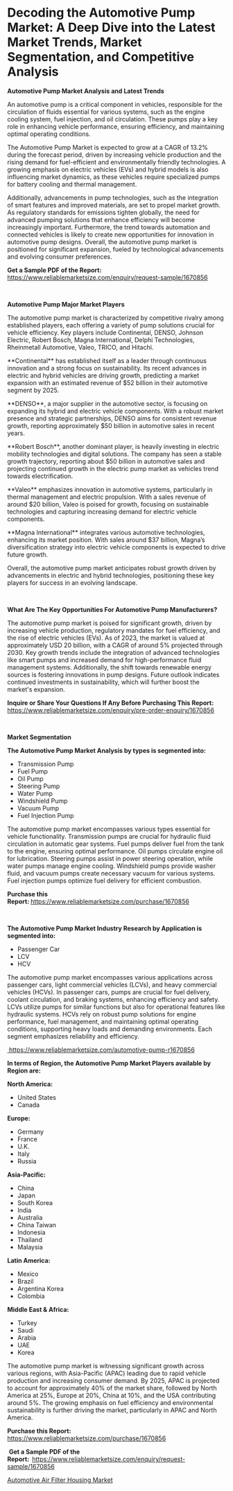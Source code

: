 <p><h1>Decoding the Automotive Pump Market: A Deep Dive into the Latest Market Trends, Market Segmentation, and Competitive Analysis</h1></p><p><strong>Automotive Pump Market Analysis and Latest Trends</strong></p>
<p><p>An automotive pump is a critical component in vehicles, responsible for the circulation of fluids essential for various systems, such as the engine cooling system, fuel injection, and oil circulation. These pumps play a key role in enhancing vehicle performance, ensuring efficiency, and maintaining optimal operating conditions.</p><p>The Automotive Pump Market is expected to grow at a CAGR of 13.2% during the forecast period, driven by increasing vehicle production and the rising demand for fuel-efficient and environmentally friendly technologies. A growing emphasis on electric vehicles (EVs) and hybrid models is also influencing market dynamics, as these vehicles require specialized pumps for battery cooling and thermal management.</p><p>Additionally, advancements in pump technologies, such as the integration of smart features and improved materials, are set to propel market growth. As regulatory standards for emissions tighten globally, the need for advanced pumping solutions that enhance efficiency will become increasingly important. Furthermore, the trend towards automation and connected vehicles is likely to create new opportunities for innovation in automotive pump designs. Overall, the automotive pump market is positioned for significant expansion, fueled by technological advancements and evolving consumer preferences.</p></p>
<p><strong>Get a Sample PDF of the Report:&nbsp;</strong> <a href="https://www.reliablemarketsize.com/enquiry/request-sample/1670856?utm_campaign=3348&utm_medium=2&utm_source=Github&utm_content=ia&utm_term=25032025&utm_id=automotive-pump">https://www.reliablemarketsize.com/enquiry/request-sample/1670856</a></p>
<p>&nbsp;</p>
<p><strong>Automotive Pump Major Market Players</strong></p>
<p><p>The automotive pump market is characterized by competitive rivalry among established players, each offering a variety of pump solutions crucial for vehicle efficiency. Key players include Continental, DENSO, Johnson Electric, Robert Bosch, Magna International, Delphi Technologies, Rheinmetall Automotive, Valeo, TRICO, and Hitachi.</p><p>**Continental** has established itself as a leader through continuous innovation and a strong focus on sustainability. Its recent advances in electric and hybrid vehicles are driving growth, predicting a market expansion with an estimated revenue of $52 billion in their automotive segment by 2025.</p><p>**DENSO**, a major supplier in the automotive sector, is focusing on expanding its hybrid and electric vehicle components. With a robust market presence and strategic partnerships, DENSO aims for consistent revenue growth, reporting approximately $50 billion in automotive sales in recent years.</p><p>**Robert Bosch**, another dominant player, is heavily investing in electric mobility technologies and digital solutions. The company has seen a stable growth trajectory, reporting about $50 billion in automotive sales and projecting continued growth in the electric pump market as vehicles trend towards electrification.</p><p>**Valeo** emphasizes innovation in automotive systems, particularly in thermal management and electric propulsion. With a sales revenue of around $20 billion, Valeo is poised for growth, focusing on sustainable technologies and capturing increasing demand for electric vehicle components.</p><p>**Magna International** integrates various automotive technologies, enhancing its market position. With sales around $37 billion, Magna’s diversification strategy into electric vehicle components is expected to drive future growth.</p><p>Overall, the automotive pump market anticipates robust growth driven by advancements in electric and hybrid technologies, positioning these key players for success in an evolving landscape.</p></p>
<p>&nbsp;</p>
<p><strong>What Are The Key Opportunities For Automotive Pump Manufacturers?</strong></p>
<p><p>The automotive pump market is poised for significant growth, driven by increasing vehicle production, regulatory mandates for fuel efficiency, and the rise of electric vehicles (EVs). As of 2023, the market is valued at approximately USD 20 billion, with a CAGR of around 5% projected through 2030. Key growth trends include the integration of advanced technologies like smart pumps and increased demand for high-performance fluid management systems. Additionally, the shift towards renewable energy sources is fostering innovations in pump designs. Future outlook indicates continued investments in sustainability, which will further boost the market's expansion.</p></p>
<p><strong>Inquire or Share Your Questions If Any Before Purchasing This Report:</strong> <a href="https://www.reliablemarketsize.com/enquiry/pre-order-enquiry/1670856?utm_campaign=3348&utm_medium=2&utm_source=Github&utm_content=ia&utm_term=25032025&utm_id=automotive-pump">https://www.reliablemarketsize.com/enquiry/pre-order-enquiry/1670856</a></p>
<p>&nbsp;</p>
<p><strong>Market Segmentation</strong></p>
<p><strong>The Automotive Pump Market Analysis by types is segmented into:</strong></p>
<p><ul><li>Transmission Pump</li><li>Fuel Pump</li><li>Oil Pump</li><li>Steering Pump</li><li>Water Pump</li><li>Windshield Pump</li><li>Vacuum Pump</li><li>Fuel Injection Pump</li></ul></p>
<p><p>The automotive pump market encompasses various types essential for vehicle functionality. Transmission pumps are crucial for hydraulic fluid circulation in automatic gear systems. Fuel pumps deliver fuel from the tank to the engine, ensuring optimal performance. Oil pumps circulate engine oil for lubrication. Steering pumps assist in power steering operation, while water pumps manage engine cooling. Windshield pumps provide washer fluid, and vacuum pumps create necessary vacuum for various systems. Fuel injection pumps optimize fuel delivery for efficient combustion.</p></p>
<p><strong>Purchase this Report:&nbsp;</strong><a href="https://www.reliablemarketsize.com/purchase/1670856?utm_campaign=3348&utm_medium=2&utm_source=Github&utm_content=ia&utm_term=25032025&utm_id=automotive-pump">https://www.reliablemarketsize.com/purchase/1670856</a></p>
<p>&nbsp;</p>
<p><strong>The Automotive Pump Market Industry Research by Application is segmented into:</strong></p>
<p><ul><li>Passenger Car</li><li>LCV</li><li>HCV</li></ul></p>
<p><p>The automotive pump market encompasses various applications across passenger cars, light commercial vehicles (LCVs), and heavy commercial vehicles (HCVs). In passenger cars, pumps are crucial for fuel delivery, coolant circulation, and braking systems, enhancing efficiency and safety. LCVs utilize pumps for similar functions but also for operational features like hydraulic systems. HCVs rely on robust pump solutions for engine performance, fuel management, and maintaining optimal operating conditions, supporting heavy loads and demanding environments. Each segment emphasizes reliability and efficiency.</p></p>
<p><a href="https://www.reliablemarketsize.com/automotive-pump-r1670856?utm_campaign=3348&utm_medium=2&utm_source=Github&utm_content=ia&utm_term=25032025&utm_id=automotive-pump">&nbsp;https://www.reliablemarketsize.com/automotive-pump-r1670856</a></p>
<p><strong>In terms of Region, the Automotive Pump Market Players available by Region are:</strong></p>
<p>
    <p> <strong> North America: </strong>
        <ul>
            <li>United States</li>
            <li>Canada</li>
        </ul>
        </p> 
    <p> <strong> Europe: </strong>
        <ul>
            <li>Germany</li>
            <li>France</li>
            <li>U.K.</li>
            <li>Italy</li>
            <li>Russia</li>
        </ul>
        </p> 
    <p> <strong> Asia-Pacific: </strong>
        <ul>
            <li>China</li>
            <li>Japan</li>
            <li>South Korea</li>
            <li>India</li>
            <li>Australia</li>
            <li>China Taiwan</li>
            <li>Indonesia</li>
            <li>Thailand</li>
            <li>Malaysia</li>
        </ul>
        </p> 
    <p> <strong> Latin America: </strong>
        <ul>
            <li>Mexico</li>
            <li>Brazil</li>
            <li>Argentina Korea</li>
            <li>Colombia</li>
        </ul>
        </p> 
    <p> <strong> Middle East & Africa: </strong>
        <ul>
            <li>Turkey</li>
            <li>Saudi</li>
            <li>Arabia</li>
            <li>UAE</li>
            <li>Korea</li>
        </ul>
    </p>
    </p>
<p><p>The automotive pump market is witnessing significant growth across various regions, with Asia-Pacific (APAC) leading due to rapid vehicle production and increasing consumer demand. By 2025, APAC is projected to account for approximately 40% of the market share, followed by North America at 25%, Europe at 20%, China at 10%, and the USA contributing around 5%. The growing emphasis on fuel efficiency and environmental sustainability is further driving the market, particularly in APAC and North America.</p></p>
<p><strong>Purchase this Report: </strong><a href="https://www.reliablemarketsize.com/purchase/1670856?utm_campaign=3348&utm_medium=2&utm_source=Github&utm_content=ia&utm_term=25032025&utm_id=automotive-pump">https://www.reliablemarketsize.com/purchase/1670856</a></p>
<p>&nbsp;<strong>Get a Sample PDF of the Report:&nbsp;&nbsp;</strong><a href="https://www.reliablemarketsize.com/enquiry/request-sample/1670856?utm_campaign=3348&utm_medium=2&utm_source=Github&utm_content=ia&utm_term=25032025&utm_id=automotive-pump">https://www.reliablemarketsize.com/enquiry/request-sample/1670856</a></p>
<p><strong></strong></p>
<p><p><a href="https://github.com/felishtimoti/Market-Research-Report-List-1/blob/main/automotive-air-filter-housing-market.md?utm_campaign=3348&utm_medium=2&utm_source=Github&utm_content=ia&utm_term=25032025&utm_id=automotive-pump">Automotive Air Filter Housing Market</a></p></p>